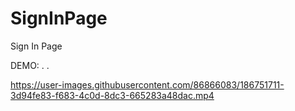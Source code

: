 # SignInPage
Sign In Page

DEMO: 
.
.

https://user-images.githubusercontent.com/86866083/186751711-3d94fe83-f683-4c0d-8dc3-665283a48dac.mp4
